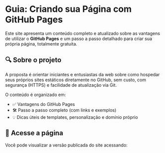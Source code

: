 # Guia: Criando sua Página com GitHub Pages

Este site apresenta um conteúdo completo e atualizado sobre as vantagens de utilizar o **GitHub Pages** e um passo a passo detalhado para criar sua própria página, totalmente gratuita.

## 🔍 Sobre o projeto

A proposta é orientar iniciantes e entusiastas da web sobre como hospedar seus próprios sites estáticos diretamente no GitHub, sem custo, com segurança (HTTPS) e facilidade de atualização via Git.

O conteúdo é organizado em:

- ✅ Vantagens do GitHub Pages
- 🛠️ Passo a passo completo (com links e exemplos)
- 💡 Dicas úteis de templates, personalização e domínio próprio


## 🚀 Acesse a página

Você pode visualizar a versão publicada do site acessando:

